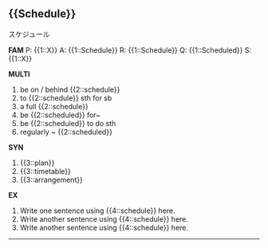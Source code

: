 ## {{Schedule}}
スケジュール


**FAM**
P: {{1::X}}
A: {{1::Schedule}}
R: {{1::Schedule}}
Q: {{1::Scheduled}}
S: {{1::X}}

**MULTI**
1. be on / behind {{2::schedule}} 
2. to {{2::schedule}} sth for sb
3. a full {{2::schedule}} 
4. be {{2::scheduled}} for~
5. be {{2::scheduled}} to do sth
6.  regularly ~ {{2::scheduled}}

**SYN**
1. {{3::plan}}
2. {{3::timetable}}
3. {{3::arrangement}}

**EX**
1. Write one sentence using {{4::schedule}} here. 
2. Write another sentence using {{4::schedule}} here.
3. Write another sentence using {{4::schedule}} here.
---
